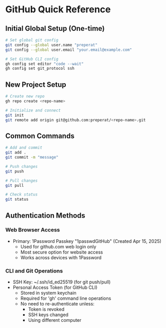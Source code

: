 # GitHub Quick Reference

## Initial Global Setup (One-time)
```bash
# Set global git config
git config --global user.name "preperat"
git config --global user.email "your.email@example.com"

# Set GitHub CLI config
gh config set editor "code --wait"
gh config set git_protocol ssh
```

## New Project Setup
```bash
# Create new repo
gh repo create <repo-name>

# Initialize and connect
git init
git remote add origin git@github.com:preperat/<repo-name>.git
```

## Common Commands
```bash
# Add and commit
git add .
git commit -m "message"

# Push changes
git push

# Pull changes
git pull

# Check status
git status
```

## Authentication Methods
### Web Browser Access
- Primary: 1Password Passkey "1passwdGitHub" (Created Apr 15, 2025)
  - Used for github.com web login only
  - Most secure option for website access
  - Works across devices with 1Password

### CLI and Git Operations
- SSH Key: ~/.ssh/id_ed25519 (for git push/pull)
- Personal Access Token (for GitHub CLI)
  - Stored in system keychain
  - Required for 'gh' command line operations
  - No need to re-authenticate unless:
    - Token is revoked
    - SSH keys changed
    - Using different computer 
